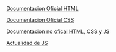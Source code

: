 
[Documentacion Oficial HTML](https://html.spec.whatwg.org/multipage/)

[Documentacion Oficial CSS](https://www.w3.org/Style/CSS/)

[Documentacion no ofical HTML, CSS y JS](https://developer.mozilla.org/es/)

[Actualidad de JS](https://github.com/tc39)
